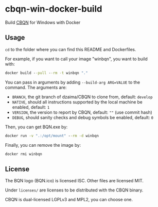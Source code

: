 # cbqn-win-docker-build
Build [CBQN](https://github.com/dzaima/CBQN) for Windows with Docker

## Usage
`cd` to the folder where you can find this README and Dockerfiles. 

For example, if you want to call your image "winbqn", you want to build with:

```bat
docker build --pull --rm -t winbqn "."
```
You can pass in arguments by adding `--build-arg ARG=VALUE` to the command. The arguments are:
- `BRANCH`, the git branch of dzaima/CBQN to clone from, default: `develop`
- `NATIVE`, should all instructions supported by the local machine be enabled, default: `1`
- `VERSION`, the version to report by CBQN, default: `""` (use commit hash)
- `DEBUG`, should sanity checks and debug symbols be enabled, default: `0`

Then, you can get BQN.exe by:
```bat
docker run -v ".:/opt/mount" --rm -d winbqn
```

Finally, you can remove the image by:
```bat
docker rmi winbqn
```

## License
The BQN logo (BQN.ico) is licensed ISC. Other files are licensed MIT.  

Under `licenses/` are licenses to be distributed with the CBQN binary.

CBQN is dual-licensed LGPLv3 and MPL2, you can choose one.